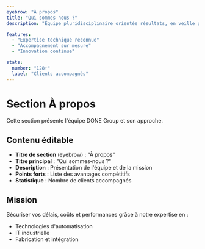 ```yaml
---
eyebrow: "À propos"
title: "Qui sommes‑nous ?"
description: "Équipe pluridisciplinaire orientée résultats, en veille permanente sur les technologies d'automatisation, d'IT industrielle et de fabrication. Objectif : sécuriser vos délais, coûts et performances."

features:
  - "Expertise technique reconnue"
  - "Accompagnement sur mesure"
  - "Innovation continue"

stats:
  number: "128+"
  label: "Clients accompagnés"
---
```


# Section À propos

Cette section présente l'équipe DONE Group et son approche.

## Contenu éditable

- **Titre de section** (eyebrow) : "À propos"
- **Titre principal** : "Qui sommes‑nous ?"
- **Description** : Présentation de l'équipe et de la mission
- **Points forts** : Liste des avantages compétitifs
- **Statistique** : Nombre de clients accompagnés

## Mission

Sécuriser vos délais, coûts et performances grâce à notre expertise en :
- Technologies d'automatisation
- IT industrielle
- Fabrication et intégration